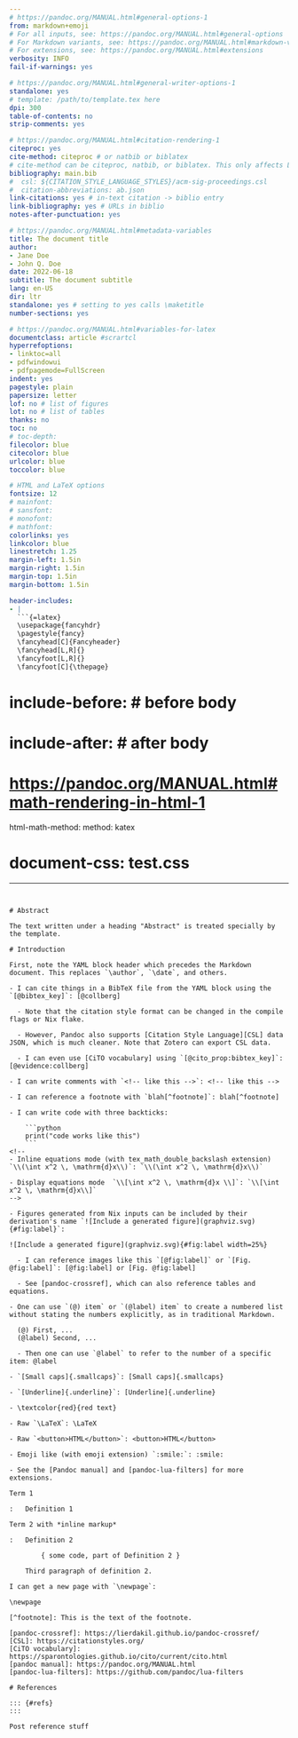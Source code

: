 ```yaml
---
# https://pandoc.org/MANUAL.html#general-options-1
from: markdown+emoji
# For all inputs, see: https://pandoc.org/MANUAL.html#general-options
# For Markdown variants, see: https://pandoc.org/MANUAL.html#markdown-variants
# For extensions, see: https://pandoc.org/MANUAL.html#extensions
verbosity: INFO
fail-if-warnings: yes

# https://pandoc.org/MANUAL.html#general-writer-options-1
standalone: yes
# template: /path/to/template.tex here
dpi: 300
table-of-contents: no
strip-comments: yes

# https://pandoc.org/MANUAL.html#citation-rendering-1
citeproc: yes
cite-method: citeproc # or natbib or biblatex
# cite-method can be citeproc, natbib, or biblatex. This only affects LaTeX output. If you want to use citeproc to format citations, you should also set ‘citeproc: true’.
bibliography: main.bib
#  csl: ${CITATION_STYLE_LANGUAGE_STYLES}/acm-sig-proceedings.csl
#  citation-abbreviations: ab.json
link-citations: yes # in-text citation -> biblio entry
link-bibliography: yes # URLs in biblio
notes-after-punctuation: yes

# https://pandoc.org/MANUAL.html#metadata-variables
title: The document title
author:
- Jane Doe
- John Q. Doe
date: 2022-06-18
subtitle: The document subtitle
lang: en-US
dir: ltr
standalone: yes # setting to yes calls \maketitle
number-sections: yes

# https://pandoc.org/MANUAL.html#variables-for-latex
documentclass: article #scrartcl
hyperrefoptions:
- linktoc=all
- pdfwindowui
- pdfpagemode=FullScreen
indent: yes
pagestyle: plain
papersize: letter
lof: no # list of figures
lot: no # list of tables
thanks: no
toc: no
# toc-depth: 
filecolor: blue
citecolor: blue
urlcolor: blue
toccolor: blue

# HTML and LaTeX options
fontsize: 12
# mainfont: 
# sansfont:
# monofont:
# mathfont:
colorlinks: yes
linkcolor: blue
linestretch: 1.25
margin-left: 1.5in
margin-right: 1.5in
margin-top: 1.5in
margin-bottom: 1.5in

header-includes:
- |
  ```{=latex}
  \usepackage{fancyhdr}
  \pagestyle{fancy}
  \fancyhead[C]{Fancyheader}
  \fancyhead[L,R]{}
  \fancyfoot[L,R]{}
  \fancyfoot[C]{\thepage}
  ```
# include-before: # before body
# include-after: # after body

# https://pandoc.org/MANUAL.html#math-rendering-in-html-1
html-math-method:
  method: katex
# document-css: test.css

---
```


# Abstract

The text written under a heading "Abstract" is treated specially by the template.

# Introduction

First, note the YAML block header which precedes the Markdown document. This replaces `\author`, `\date`, and others.

- I can cite things in a BibTeX file from the YAML block using the `[@bibtex_key]`: [@collberg]

  - Note that the citation style format can be changed in the compile flags or Nix flake.

  - However, Pandoc also supports [Citation Style Language][CSL] data JSON, which is much cleaner. Note that Zotero can export CSL data.

  - I can even use [CiTO vocabulary] using `[@cito_prop:bibtex_key]`: [@evidence:collberg]

- I can write comments with `<!-- like this -->`: <!-- like this -->

- I can reference a footnote with `blah[^footnote]`: blah[^footnote]

- I can write code with three backticks:

    ```python
    print("code works like this")
    ```
<!--
- Inline equations mode (with tex_math_double_backslash extension)  `\\(\int x^2 \, \mathrm{d}x\\)`: `\\(\int x^2 \, \mathrm{d}x\\)`

- Display equations mode  `\\[\int x^2 \, \mathrm{d}x \\]`: `\\[\int x^2 \, \mathrm{d}x\\]`
-->

- Figures generated from Nix inputs can be included by their derivation's name `![Include a generated figure](graphviz.svg){#fig:label}`:

![Include a generated figure](graphviz.svg){#fig:label width=25%}

  - I can reference images like this `[@fig:label]` or `[Fig. @fig:label]`: [@fig:label] or [Fig. @fig:label]

  - See [pandoc-crossref], which can also reference tables and equations.

- One can use `(@) item` or `(@label) item` to create a numbered list without stating the numbers explicitly, as in traditional Markdown.

  (@) First, ...
  (@label) Second, ...

  - Then one can use `@label` to refer to the number of a specific item: @label

- `[Small caps]{.smallcaps}`: [Small caps]{.smallcaps}

- `[Underline]{.underline}`: [Underline]{.underline}

- \textcolor{red}{red text}

- Raw `\LaTeX`: \LaTeX

- Raw `<button>HTML</button>`: <button>HTML</button>

- Emoji like (with emoji extension) `:smile:`: :smile:

- See the [Pandoc manual] and [pandoc-lua-filters] for more extensions.

Term 1

:   Definition 1

Term 2 with *inline markup*

:   Definition 2

        { some code, part of Definition 2 }

    Third paragraph of definition 2.

I can get a new page with `\newpage`:

\newpage

[^footnote]: This is the text of the footnote.

[pandoc-crossref]: https://lierdakil.github.io/pandoc-crossref/
[CSL]: https://citationstyles.org/
[CiTO vocabulary]: https://sparontologies.github.io/cito/current/cito.html
[pandoc manual]: https://pandoc.org/MANUAL.html
[pandoc-lua-filters]: https://github.com/pandoc/lua-filters

# References

::: {#refs}
:::

Post reference stuff
